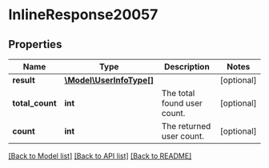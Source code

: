 # InlineResponse20057

## Properties
Name | Type | Description | Notes
------------ | ------------- | ------------- | -------------
**result** | [**\Model\UserInfoType[]**](UserInfoType.md) |  | [optional] 
**total_count** | **int** | The total found user count. | [optional] 
**count** | **int** | The returned user count. | [optional] 

[[Back to Model list]](../README.md#documentation-for-models) [[Back to API list]](../README.md#documentation-for-api-endpoints) [[Back to README]](../README.md)


